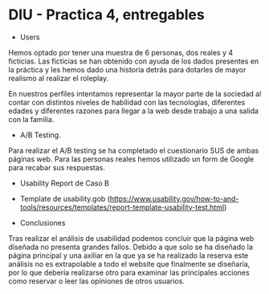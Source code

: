 # DIU - Practica 4, entregables


* Users 

Hemos optado por tener una muestra de 6 personas, dos reales y 4 ficticias. Las ficticias se han obtenido con ayuda de los dados presentes en la práctica y les hemos dado una historia detrás para dotarles de mayor realismo al realizar el roleplay.

En nuestros perfiles intentamos representar la mayor parte de la sociedad al contar con distintos niveles de habilidad con las tecnologías, diferentes edades y diferentes razones para llegar a la web desde trabajo a una salida con la familia.

* A/B Testing. 

Para realizar el A/B testing se ha completado el cuestionario SUS de ambas páginas web. Para las personas reales hemos utilizado un form de Google para recabar sus respuestas.

* Usability Report de Caso B
* Template de usability.gob (https://www.usability.gov/how-to-and-tools/resources/templates/report-template-usability-test.html) 

* Conclusiones

Tras realizar el análisis de usabilidad podemos concluir que la página web diseñada no presenta grandes fallos. Debido a que solo se ha diseñado la página principal y una axiliar en la que ya se ha realizado la reserva este análisis no es extrapolable a todo el website que finalmente se diseñaría, por lo que debería realizarse otro para examinar las principales acciones como reservar o leer las opiniones de otros usuarios.
